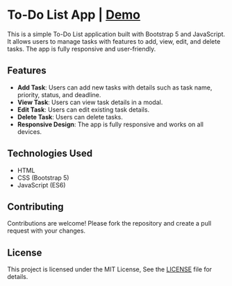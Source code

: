 # To-Do List App | [Demo](https://sajjadjavazi.github.io/To-Do-List/ "Demo")

This is a simple To-Do List application built with Bootstrap 5 and JavaScript. It allows users to manage tasks with features to add, view, edit, and delete tasks. The app is fully responsive and user-friendly.

## Features

- **Add Task**: Users can add new tasks with details such as task name, priority, status, and deadline.
- **View Task**: Users can view task details in a modal.
- **Edit Task**: Users can edit existing task details.
- **Delete Task**: Users can delete tasks.
- **Responsive Design**: The app is fully responsive and works on all devices.

## Technologies Used

- HTML
- CSS (Bootstrap 5)
- JavaScript (ES6)

## Contributing
Contributions are welcome! Please fork the repository and create a pull request with your changes.

## License
This project is licensed under the MIT License, See the [LICENSE](https://github.com/sajjadjavazi/Practice6/blob/master/LICENSE "LICENSE") file for details.
